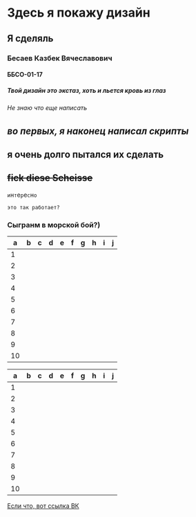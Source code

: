 # Здесь я покажу дизайн
## Я сделяль
### Бесаев Казбек Вячеславович
#### ББСО-01-17
##### Твой дизайн это экстаз, хоть и льется кровь из глаз
###### Не знаю что еще написать

## *во первых, я наконец написал скрипты*
## **я очень долго пытался их сделать**
## ~~fick diese Scheisse~~

`и`н`т`е`р`е`с`н`о` 

```это так работает?```

### Сыгранм в морской бой?)

|a|b|c|d|e|f|g|h|i|j|
|-|-|-|-|-|-|-|-|-|-|
|1| | | | | | | | | |
|2| | | | | | | | | |
|3| | | | | | | | | |
|4| | | | | | | | | |
|5| | | | | | | | | |
|6| | | | | | | | | |
|7| | | | | | | | | |
|8| | | | | | | | | |
|9| | | | | | | | | |
|10| | | | | | | | | |

|a|b|c|d|e|f|g|h|i|j|
|-|-|-|-|-|-|-|-|-|-|
|1| | | | | | | | | |
|2| | | | | | | | | |
|3| | | | | | | | | |
|4| | | | | | | | | |
|5| | | | | | | | | |
|6| | | | | | | | | |
|7| | | | | | | | | |
|8| | | | | | | | | |
|9| | | | | | | | | |
|10| | | | | | | | | |

[Если что, вот ссылка ВК](https://www.vk.com/kazik_bes "Казбек Бесаев")